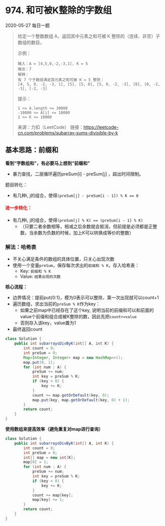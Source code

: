 # 974. 和可被K整除的字数组

2020-05-27 每日一题

> 给定一个整数数组 A，返回其中元素之和可被 K 整除的（连续、非空）子数组的数目。
>
>  
>
> 示例：
>
> ```
> 输入：A = [4,5,0,-2,-3,1], K = 5
> 输出：7
> 解释：
> 有 7 个子数组满足其元素之和可被 K = 5 整除：
> [4, 5, 0, -2, -3, 1], [5], [5, 0], [5, 0, -2, -3], [0], [0, -2, -3], [-2, -3]
> ```
>
>
> 提示：
>
> ```
> 1 <= A.length <= 30000
> -10000 <= A[i] <= 10000
> 2 <= K <= 10000
> ```
>
> 来源：力扣（LeetCode）
> 链接：https://leetcode-cn.com/problems/subarray-sums-divisible-by-k



## 基本思路：前缀和

**看到“字数组和”，有必要马上想到“前缀和”**

- 暴力查找，二层循环遍历preSum[i] - preSum[j] ，超出时间限制。

题目转化：

- 有几种i, j的组合，使得`(preSum[j] - preSum[i - 1]) % K == 0`

<h4 style="color: red">进一步转化：</h4>

- 有几种i, j的组合，使得`(preSum[j] % K) == (preSum[i - 1] % K)`
  - （只要二者余数相等，相减之后余数就会抵消，但前提是必须都是正整数，当余数为负数的时候，加上K可以转换成等价的整数）

### 解法：哈希表

- 不关心满足条件的数组的具体位置，只关心出现次数
- 使用一个变量`preSum`，保存每次求出的`前缀和 % K`，存入哈希表：
  - Key: `前缀和 % K`
  - Value: `结果出现的次数`

**核心流程：**

- 边界情况：提前put{0:1}，模为0表示可以整除，第一次出现就可以count+1
- 遍历数组，求出当前的`preSum % K`作为key：
  - 如果之前map中已经存在了这个key, 说明当前的前缀和可以和前面的value个前缀和组合成被K整除的数，因此先把`count+=value`
  - 否则存入该key，value置为1
- 最终返回count

```java
class Solution {
    public int subarraysDivByK(int[] A, int K) {
        int count = 0;
        int preSum = 0;
        Map<Integer, Integer> map = new HashMap<>();
        map.put(0, 1);
        for (int num : A) {
            preSum += num;
            int key = preSum % K;
            if (key < 0) {
                key += K;
            }
            count += map.getOrDefault(key, 0);
            map.put(key, map.getOrDefault(key, 0) + 1);
        }
        return count;
    }
}
```

**使用数组来提高效率（避免重复对map进行查询）**

```java
class Solution {
    public int subarraysDivByK(int[] A, int K) {
        int count = 0;
        int preSum = 0;
        int[] map = new int[K];
        map[0] = 1;
        for (int num : A) {
            preSum += num;
            int key = preSum % K;
            if (key < 0) {
                key += K;
            }
            count += map[key];
            map[key] += 1;
        }
        return count;
    }
}
```



